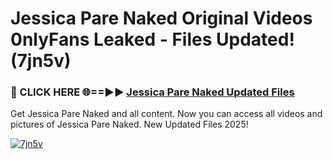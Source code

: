 # Jessica Pare Naked Original Videos 0nlyFans Leaked - Files Updated! (7jn5v)

<h3>🔴 CLICK HERE 🌐==►► <a href="https://tinyurl.com/up5wt9bj" rel="nofollow">Jessica Pare Naked Updated Files</a></h3>

Get Jessica Pare Naked and all content. Now you can access all videos and pictures of Jessica Pare Naked. New Updated Files 2025!

[![7jn5v](https://i.imgur.com/ABiUzMV.gif)](https://tinyurl.com/up5wt9bj)
